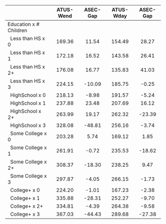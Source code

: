 
|                      |    ATUS-Wend |     ASEC-Gap |    ATUS-Wday |     ASEC-Gap |
| -------------------- | :----------: | :----------: | :----------: | :----------: |
| Education x # Children |              |              |              |              |
| &nbsp;&nbsp;Less than HS x 0 |       169.36 |        11.54 |       154.49 |        28.27 |
| &nbsp;&nbsp;Less than HS x 1 |       172.18 |        16.52 |       143.58 |        26.41 |
| &nbsp;&nbsp;Less than HS x 2+ |       176.08 |        16.77 |       135.83 |        41.03 |
| &nbsp;&nbsp;Less than HS x 3 |       224.15 |       -10.09 |       185.75 |        -0.25 |
| &nbsp;&nbsp;HighSchool x 0 |       218.13 |        -8.98 |       191.57 |        -5.24 |
| &nbsp;&nbsp;HighSchool x 1 |       237.88 |        23.48 |       207.69 |        16.12 |
| &nbsp;&nbsp;HighSchool x 2+ |       263.99 |        19.17 |       262.32 |       -23.39 |
| &nbsp;&nbsp;HighSchool x 3 |       328.08 |       -48.81 |       256.16 |        -3.74 |
| &nbsp;&nbsp;Some College x 0 |       203.28 |         5.74 |       169.12 |         1.85 |
| &nbsp;&nbsp;Some College x 1 |       261.91 |        -0.72 |       235.53 |       -18.62 |
| &nbsp;&nbsp;Some College x 2+ |       308.37 |       -18.30 |       238.25 |         9.47 |
| &nbsp;&nbsp;Some College x 3 |       297.87 |        -4.05 |       266.15 |        -1.73 |
| &nbsp;&nbsp;College+ x 0 |       224.20 |        -1.01 |       167.23 |        -2.38 |
| &nbsp;&nbsp;College+ x 1 |       335.88 |       -28.31 |       252.27 |        -9.70 |
| &nbsp;&nbsp;College+ x 2+ |       334.81 |        -4.39 |       264.38 |        -9.58 |
| &nbsp;&nbsp;College+ x 3 |       367.03 |       -44.43 |       289.68 |       -27.38 |

